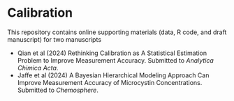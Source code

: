 # Calibration

This repository contains online supporting materials (data, R code, and draft manuscript) for two manuscripts
- Qian et al (2024) Rethinking Calibration as A Statistical Estimation Problem to Improve Measurement Accuracy. Submitted to *Analytica Chimica Acta*.
- Jaffe et al (2024) A Bayesian Hierarchical Modeling Approach Can Improve Measurement Accuracy of Microcystin Concentrations. Submitted to *Chemosphere*.
